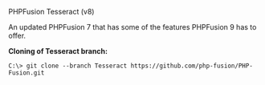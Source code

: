 PHPFusion Tesseract (v8)

An updated PHPFusion 7 that has some of the features PHPFusion 9 has to offer.

**Cloning of Tesseract branch:**
````git
C:\> git clone --branch Tesseract https://github.com/php-fusion/PHP-Fusion.git
````
